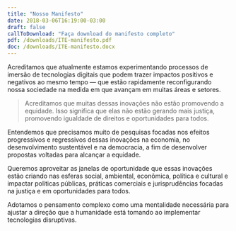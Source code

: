 ```yaml
---
title: "Nosso Manifesto"
date: 2018-03-06T16:19:00-03:00
draft: false
callToDownload: "Faça download do manifesto completo"
pdf: /downloads/ITE-manifesto.pdf
doc: /downloads/ITE-manifesto.docx
---
```


Acreditamos que atualmente estamos experimentando processos de imersão de tecnologias digitais que podem trazer impactos positivos e negativos ao mesmo tempo — que estão rapidamente reconfigurando nossa sociedade na medida em que avançam em muitas áreas e setores.

> Acreditamos que muitas dessas inovações não estão promovendo a equidade. Isso significa que elas não estão gerando mais justiça, promovendo igualdade de direitos e oportunidades para todos.

Entendemos que precisamos muito de pesquisas focadas nos efeitos progressivos e regressivos dessas inovações na economia, no desenvolvimento sustentável e na democracia, a fim de desenvolver propostas voltadas para alcançar a equidade.

Queremos aproveitar as janelas de oportunidade que essas inovações estão criando nas esferas social, ambiental, econômica, política e cultural e impactar políticas públicas, práticas comerciais e jurisprudências focadas na justiça e em oportunidades para todos.

Adotamos o pensamento complexo como uma mentalidade necessária para ajustar a direção que a humanidade está tomando ao implementar tecnologias disruptivas.
